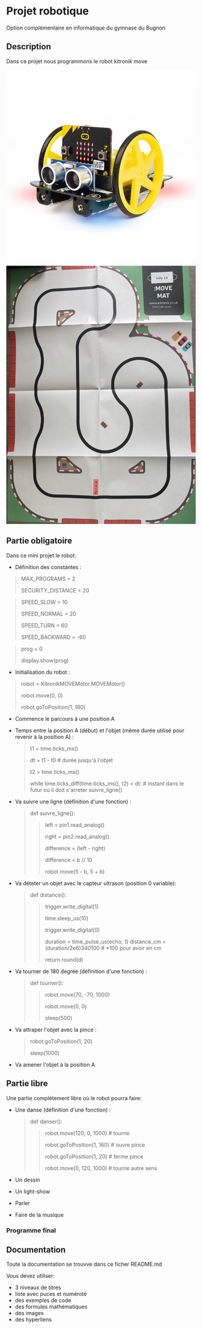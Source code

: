 # Projet robotique

Option complémentaire en informatique du gymnase du Bugnon

## Description

Dans ce projet nous programmons le robot kitronik move

![Kitronikmove](images/robot.jpg)

![Kitronikmove](images/plan.jpg)

## Partie obligatoire
Dans ce mini projet le robot:

- Définition des constantes :
>MAX_PROGRAMS = 2
>
>SECURITY_DISTANCE = 20
>

>SPEED_SLOW = 10
>
>SPEED_NORMAL = 20
>
>SPEED_TURN = 60
>
>SPEED_BACKWARD = -60
>

>prog = 0
>
>display.show(prog)
>

- Initialisation du robot :
>robot = KitronikMOVEMotor.MOVEMotor()
>
>robot.move(0, 0)
>
>robot.goToPosition(1, 160)
>

- Commence le parcours à une position A
- Temps entre la position A (début) et l'objet (même durée utilisé pour revenir à la position A) :
    >t1 = time.ticks_ms()
    >
    >dt = t1 - t0 # durée jusqu'à l'objet
    >
    >t2 = time.ticks_ms()
    >
    >while time.ticks_diff(time.ticks_ms(), t2) < dt: # instant dans le futur ou il doit s'arreter
                suivre_ligne()  
    >
  
- Va suivre une ligne (définition d'une fonction) :
  >def suivre_ligne():
  >
    >>left = pin1.read_analog()
  >  >
    >>right = pin2.read_analog()
  >  >
    >>difference = (left - right)
  >  >
    >>difference = b // 10
  >  >
    >>robot.move(5 - b, 5 + b)
  >  >
  
- Va déteter un objet avec le capteur ultrason (position 0 variable):
  >def distance():
  >
    >>trigger.write_digital(1)
  >  >
    >>time.sleep_us(10)
  >  >
    >>trigger.write_digital(0)
  >  >
    >>duration = time_pulse_us(echo, 1)
    >>distance_cm = (duration/2e6)*340*100 # *100 pour avoir en cm
  >  >
    >>return round(d)
  >  >
  
- Va tourner de 180 degrée (définition d'une fonction) :
  >def tourner():
  >
    >>robot.move(70, -70, 1000)
  >  >
    >>robot.move(0, 0)
  >  >
    >>sleep(500)
  >  >
  
- Va attraper l'objet avec la pince :
  >robot.goToPosition(1, 20)
  >
  >sleep(1000)
  >
  
- Va amener l'objet à la position A

## Partie libre

Une partie complétement libre où le robot pourra faire:

- Une danse (définition d'une fonction) :
  >def danser():
  >
    >>robot.move(120, 0, 1000) # tourne
  >  >
    >>robot.goToPosition(1, 160) # ouvre pince
  >  >
    >>robot.goToPosition(1, 20) # ferme pince
  >  >
    >>robot.move(0, 120, 1000) # tourne autre sens
  >  >
  
- Un dessin
- Un light-show
- Parler
- Faire de la musique

### Programme final
    
## Documentation

Toute la documentation se trouvve dans ce ficher README.md

Vous devez utiliser:

- 3 niveaux de titres
- liste avec puces et numéroté
- des exemples de code
- des formules mathématiques
- des images
- des hyperliens
